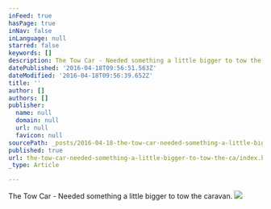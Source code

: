 ```yaml
---
inFeed: true
hasPage: true
inNav: false
inLanguage: null
starred: false
keywords: []
description: The Tow Car - Needed something a little bigger to tow the caravan.
datePublished: '2016-04-18T09:56:51.563Z'
dateModified: '2016-04-18T09:56:39.652Z'
title: ''
author: []
authors: []
publisher:
  name: null
  domain: null
  url: null
  favicon: null
sourcePath: _posts/2016-04-18-the-tow-car-needed-something-a-little-bigger-to-tow-the-ca.md
published: true
url: the-tow-car-needed-something-a-little-bigger-to-tow-the-ca/index.html
_type: Article

---
```

The Tow Car - Needed something a little bigger to tow the caravan.
![](https://the-grid-user-content.s3-us-west-2.amazonaws.com/0300a809-074f-4961-9bc0-5737980bb32c.jpg)